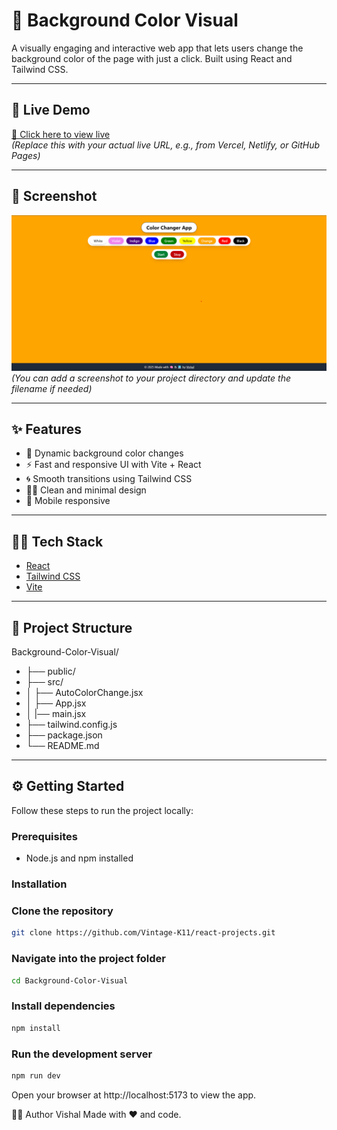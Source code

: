 # 🎨 Background Color Visual

A visually engaging and interactive web app that lets users change the background color of the page with just a click. Built using React and Tailwind CSS.

---

## 🚀 Live Demo

[🔗 Click here to view live](https://your-deployed-link.com)  
_(Replace this with your actual live URL, e.g., from Vercel, Netlify, or GitHub Pages)_

---

## 📸 Screenshot

![App Screenshot](image.png)
_(You can add a screenshot to your project directory and update the filename if needed)_

---

## ✨ Features

- 🎨 Dynamic background color changes
- ⚡ Fast and responsive UI with Vite + React
- 🌀 Smooth transitions using Tailwind CSS
- 🧑‍🎨 Clean and minimal design
- 📱 Mobile responsive

---

## 🧑‍💻 Tech Stack

- [React](https://reactjs.org/)
- [Tailwind CSS](https://tailwindcss.com/)
- [Vite](https://vitejs.dev/)

---

## 📁 Project Structure

Background-Color-Visual/

- ├── public/
- ├── src/
- │ ├── AutoColorChange.jsx
- │ ├── App.jsx
- │ |── main.jsx
- ├── tailwind.config.js
- ├── package.json
- └── README.md

---

## ⚙️ Getting Started

Follow these steps to run the project locally:

### Prerequisites

- Node.js and npm installed

### Installation

### Clone the repository

```bash
git clone https://github.com/Vintage-K11/react-projects.git
```

### Navigate into the project folder

```bash
cd Background-Color-Visual
```

### Install dependencies

```bash
npm install
```

### Run the development server

```bash
npm run dev
```

Open your browser at http://localhost:5173 to view the app.

👨‍💻 Author
Vishal
Made with ❤️ and code.
